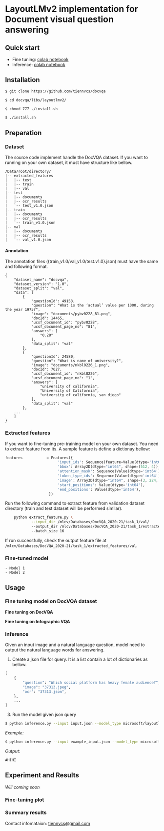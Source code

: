 # LayoutLMv2 implementation for Document visual question answering

## Quick start

- Fine tuning: [colab notebook](https://colab.research.google.com/drive/1uzNjnzBDyRGVgvAbZHT6FS9Ismj-CE40?usp=sharing)
- Inference: [colab notebook](https://colab.research.google.com/drive/1JowmcyoKvxdAblBf6hzVcUiQJQ9G_uEK?usp=sharing)


## Installation

```bash
$ git clone https://github.com/tiennvcs/docvqa
```
```bash
$ cd docvqa/libs/layoutlmv2/
```
```bash
$ chmod 777 ./install.sh
```
```bash
$ ./install.sh
```

## Preparation

### Dataset
The source code implement handle the DocVQA dataset. If you want to running on your own dataset, it must have structure like bellow.
```
/Data/root/directory/
|-- extracted_features
|   |-- test
|   |-- train
|   |-- val
|-- test
|   |-- documents
|   |-- ocr_results
|   `-- test_v1.0.json
|-- train
|   |-- documents
|   |-- ocr_results
|   `-- train_v1.0.json
|-- val
|   |-- documents
|   |-- ocr_results
|   `-- val_v1.0.json
```
#### Annotation
The annotation files ({train_v1.0/val_v1.0/test.v1.0}.json) must have the same and following format.
```
{
    "dataset_name": "docvqa",
    "dataset_version": "1.0",
    "dataset_split": "val",
    "data": [
        {
            "questionId": 49153,
            "question": "What is the ‘actual’ value per 1000, during the year 1975?",
            "image": "documents/pybv0228_81.png",
            "docId": 14465,
            "ucsf_document_id": "pybv0228",
            "ucsf_document_page_no": "81",
            "answers": [
                "0.28"
            ],
            "data_split": "val"
        },
        {
            "questionId": 24580,
            "question": "What is name of university?",
            "image": "documents/nkbl0226_1.png",
            "docId": 7027,
            "ucsf_document_id": "nkbl0226",
            "ucsf_document_page_no": "1",
            "answers": [
                "university of california",
                "University of California",
                "university of california, san diego"
            ],
            "data_split": "val"
        },
	...
    ]
}
```

### Extracted features

If you want to fine-tuning pre-training model on your own dataset. You need to extract feature from its. A sample feature is define a dictionay bellow:

```python
features           = Features({
                        'input_ids': Sequence(feature=Value(dtype='int64')),
                        'bbox': Array2D(dtype="int64", shape=(512, 4)),
                        'attention_mask': Sequence(Value(dtype='int64')),
                        'token_type_ids': Sequence(Value(dtype='int64')),
                        'image': Array3D(dtype="int64", shape=(3, 224, 224)),
                        'start_positions': Value(dtype='int64'),
                        'end_positions': Value(dtype='int64'),
                    })
```

Run the following command to extract feature from validation dataset directory (train and test dataset will be performed similar).
```bash
	python extract_feature.py \
		    --input_dir /mlcv/Databases/DocVQA_2020-21/task_1/val/
		    --output_dir /mlcv/Databases/DocVQA_2020-21/task_1/extracted_features/val/
		    --batch_size 16
```
If run successfully, check the output feature file at `/mlcv/Databases/DocVQA_2020-21/task_1/extracted_features/val`.


### Fine-tuned model
	- Model 1
	- Model 2
	
## Usage
### Fine tuning model on DocVQA dataset

**Fine tuning on DocVQA**


**Fine tuning on Infographic VQA**


### Inference

Given an input image and a natural language question, model need to output the natural language words for answering.

1. Create a json file for query. It is a list contain a lot of dictionaries as bellow.
```python
[
	{
		"question": "Which social platform has heavy female audience?", 
		"image": "37313.jpeg",
		"ocr": "37313.json",
	},
  	...
]
```

3. Run the model given json query

```bash
$ python inference.py --input input.json --model_type microsoft/layoutlmv2-base-uncased --weights path/to/fine-tuned-model/
```

*Example:*
```bash
$ python inference.py --input example_input.json --model_type microsoft/layoutlmv2-base-uncased --weights path/to/fine-tuned-model/
```

*Output:*
```bash
AHIHI
```


## Experiment and Results
*Will coming soon*
### Fine-tuning plot


### Summary results

Contact infomataion: tiennvcs@gmail.com
